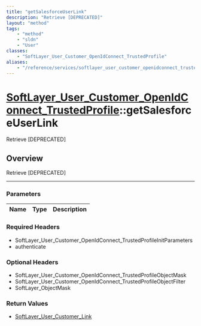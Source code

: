 ```yaml
---
title: "getSalesforceUserLink"
description: "Retrieve [DEPRECATED]"
layout: "method"
tags:
    - "method"
    - "sldn"
    - "User"
classes:
    - "SoftLayer_User_Customer_OpenIdConnect_TrustedProfile"
aliases:
    - "/reference/services/softlayer_user_customer_openidconnect_trustedprofile/getSalesforceUserLink"
---
```

# [SoftLayer_User_Customer_OpenIdConnect_TrustedProfile](/reference/services/SoftLayer_User_Customer_OpenIdConnect_TrustedProfile)::getSalesforceUserLink


Retrieve [DEPRECATED]


## Overview 
Retrieve [DEPRECATED]

-----

### Parameters 
|Name | Type | Description |
| --- | --- | --- |


### Required Headers
* SoftLayer_User_Customer_OpenIdConnect_TrustedProfileInitParameters
* authenticate


### Optional Headers
* SoftLayer_User_Customer_OpenIdConnect_TrustedProfileObjectMask
* SoftLayer_User_Customer_OpenIdConnect_TrustedProfileObjectFilter
* SoftLayer_ObjectMask

### Return Values
* <a href='/reference/datatypes/SoftLayer_User_Customer_Link'>SoftLayer_User_Customer_Link </a>




